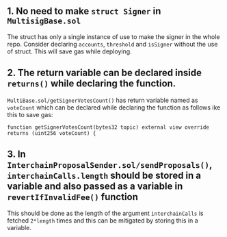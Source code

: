 ## 1. No need to make `struct Signer` in `MultisigBase.sol`
The struct has only a single instance of use to make the signer in the whole repo. 
Consider declaring `accounts`, `threshold` and `isSigner` without the use of struct. This will save gas while deploying.


## 2. The return variable can be declared inside `returns()` while declaring the function.
`MultiBase.sol/getSignerVotesCount()` has return variable named as `voteCount` which can be declared while declaring the function as follows ike this to save gas:

```Solidity
function getSignerVotesCount(bytes32 topic) external view override returns (uint256 voteCount) {
```


## 3. In `InterchainProposalSender.sol/sendProposals()`, `interchainCalls.length` should be stored in a variable and also passed as a variable in `revertIfInvalidFee()` function
This should be done as the length of the argument `interchainCalls` is fetched `2*length` times and this can be mitigated by storing this in a variable.